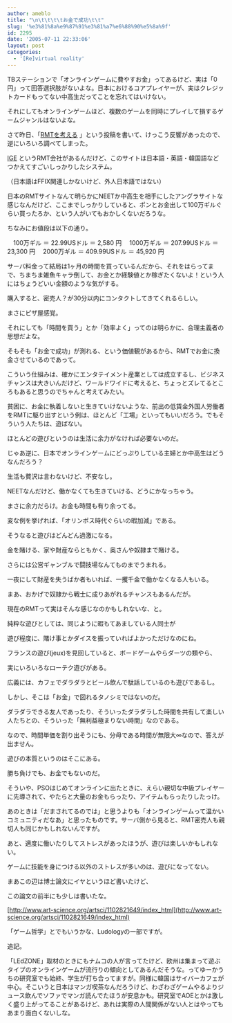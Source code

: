 ```yaml
---
author: ameblo
title: "\n\t\t\t\tお金で成功\t\t"
slug: '%e3%81%8a%e9%87%91%e3%81%a7%e6%88%90%e5%8a%9f'
id: 2295
date: '2005-07-11 22:33:06'
layout: post
categories:
  - '[Re]virtual reality'
---
```


TBステーションで「オンラインゲームに費やすお金」ってあるけど、実は「0円」って回答選択肢がないよな。日本におけるコアプレイヤーが、実はクレジットカードもってない中高生だってことを忘れてはいけない。

それにしてもオンラインゲームほど、複数のゲームを同時にプレイして損するゲームジャンルはないよな。

さて昨日、「[RMTを考える](http://ameblo.jp/akihiko/entry-10002759280.html) 」という投稿を書いて、けっこう反響があったので、逆にいろいろ調べてしまった。

[IGE](http://www.ige.com/) というRMT会社があるんだけど、このサイトは日本語・英語・韓国語などつかえてすごいしっかりしたシステム。

（日本語はFFIX関連しかないけど、外人日本語ではない）

日本のRMTサイトなんて明らかにNEETか中高生を相手にしたアングラサイトな感じなんだけど、ここまでしっかりしていると、ポンとお金出して100万ギルぐらい買ったろか、という人がいてもおかしくないだろうな。

ちなみにお値段は以下の通り。

　100万ギル ＝ 22.99USドル ＝ 2,580 円 　1000万ギル ＝ 207.99USドル ＝ 23,300 円 　2000万ギル ＝ 409.99USドル ＝ 45,920 円

サーバ料金って結局は1ヶ月の時間を買っているんだから、それをはらってまで、ちまちま雑魚キャラ倒して、お金とか経験値とか稼ぎたくないよ！という人にはちょうどいい金額のような気がする。

購入すると、密売人？が30分以内にコンタクトしてきてくれるらしい。

まさにピザ屋感覚。

それにしても「時間を買う」とか「効率よく」ってのは明らかに、合理主義者の思想だよな。

そもそも「お金で成功」が測れる、という価値観があるから、RMTでお金に換金させているのであって。

こういう仕組みは、確かにエンタテイメント産業としては成立するし、ビジネスチャンスは大きいんだけど、ワールドワイドに考えると、ちょっとズレてるところもあると思うのでちゃんと考えてみたい。

貧困に、お金に執着しないと生きていけないような、前出の低賃金外国人労働者をRMTに駆り出すという例は、ほとんど「工場」といってもいいだろう。でもそういう人たちは、遊ばない。

ほとんどの遊びというのは生活に余力がなければ必要ないのだ。

じゃあ逆に、日本でオンラインゲームにどっぷりしている主婦とか中高生はどうなんだろう？

生活も贅沢は言わないけど、不安なし。

NEETなんだけど、働かなくても生きていける、どうにかなっちゃう。

まさに余力だらけ。お金も時間も有り余ってる。

変な例を挙げれば、「オリンポス時代ぐらいの暇加減」である。

そうなると遊びはどんどん過激になる。

金を賭ける、家や財産ならともかく、奥さんや奴隷まで賭ける。

さらには公営ギャンブルで闘技場なんてものまでうまれる。

一夜にして財産を失うばか者もいれば、一攫千金で働かなくなる人もいる。

まあ、おかげで奴隷から戦士に成りあがれるチャンスもあるんだが。

現在のRMTって実はそんな感じなのかもしれないな、と。

純粋な遊びとしては、同じように暇もてあましている人同士が

遊び程度に、賭け事とかダイスを振っていればよかっただけなのにね。

フランスの遊び(jeux)を見回していると、ボードゲームやらダーツの類やら、

実にいろいろなローテク遊びがある。

広義には、カフェでダラダラとビール飲んで駄話しているのも遊びであるし。

しかし、そこは「お金」で図れるタノシミではないのだ。

ダラダラできる友人であったり、そういったダラダラした時間を共有して楽しい人たちとの、そういった「無利益極まりない時間」なのである。

なので、時間単価を割り出そうにも、分母である時間が無限大∞なので、答えが出ません。

遊びの本質というのはそこにある。

勝ち負けでも、お金でもないのだ。

そういや、PSOはじめてオンラインに出たときに、えらい親切な中級プレイヤーに先導されて、やたらと大量のお金もらったり、アイテムもらったりしたっけ。

あのときは「だまされてるのでは」と思うよりも「オンラインゲームって温かいコミュニティだなあ」と思ったものです。サーバ側から見ると、RMT密売人も親切人も同じかもしれないんですが。

あと、適度に働いたりしてストレスがあったほうが、遊びは楽しいかもしれない。

ゲームに技能を身につける以外のストレスが多いのは、遊びになってない。

まあこの辺は博士論文にイヤというほど書いたけど、

この論文の前半にも少しは書いたな。

[http://www.art-science.org/artsci/1102821649/index_html](http://www.art-science.org/artsci/1102821649/index_html)

「ゲーム哲学」とでもいうかな、Ludologyの一部ですが。

追記。

「LEdZONE」取材のときにもナムコの人が言ってたけど、欧州は集まって遊ぶタイプのオンラインゲームが流行りの傾向としてあるんだそうな。ってゆーかうちの研究室でも始終、学生が打ち合ってますが。同様に韓国はサイバーカフェが中心。そこいうと日本はマンガ喫茶なんだろうけど、わざわざゲームやるよりジュース飲んでソファでマンガ読んでたほうが安息かも。研究室でAOEとかは激しく盛り上がってることがあるけど、あれは実際の人間関係がない人とはやってもあまり面白くないしな。